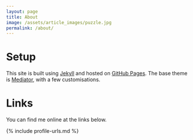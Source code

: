 ```yaml
---
layout: page
title: About
image: /assets/article_images/puzzle.jpg
permalink: /about/
---
```


# Setup

This site is built using [Jekyll](http://jekyllrb.com) and hosted on [GitHub Pages](https://pages.github.com). The base theme is [Mediator](https://github.com/dirkfabisch/mediator), with a few customisations.

# Links

You can find me online at the links below. 

{% include profile-urls.md %}
